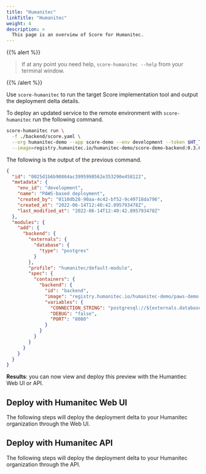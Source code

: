 ```yaml
---
title: "Humanitec"
linkTitle: "Humanitec"
weight: 4
description: >
  This page is an overview of Score for Humanitec.
---
```


{{% alert %}}

> If at any point you need help, `score-humanitec --help` from your terminal window.

{{% /alert %}}

Use `score-humanitec` to run the target Score implementation tool and output the deployment delta details.

To deploy an updated service to the remote environment with `score-humanitec` run the following command.

```bash
score-humanitec run \
  -f ./backend/score.yaml \
  --org humanitec-demo --app score-demo --env development --token $HT_TOKEN \
  --image=registry.humanitec.io/humanitec-demo/score-demo-backend:0.3.0
```

The following is the output of the previous command.

```json
{
  "id": "0025d1b6b90864ac3995998562e353290e458122",
  "metadata": {
    "env_id": "development",
    "name": "PAWS-based deployment",
    "created_by": "0110db28-90aa-4c42-bf52-9c49718da796",
    "created_at": "2022-06-14T12:40:42.895793478Z",
    "last_modified_at": "2022-06-14T12:40:42.895793478Z"
  },
  "modules": {
    "add": {
      "backend": {
        "externals": {
          "database": {
            "type": "postgres"
          }
        },
        "profile": "humanitec/default-module",
        "spec": {
          "containers": {
            "backend": {
              "id": "backend",
              "image": "registry.humanitec.io/humanitec-demo/paws-demo-backend:0.3.0",
              "variables": {
                "CONNECTION_STRING": "postgresql://${externals.database.username}:${externals.database.password}@${externals.database.host}:${externals.database.port}/${externals.database.name}",
                "DEBUG": "false",
                "PORT": "8080"
              }
            }
          }
        }
      }
    }
  }
}
```

**Results**: you can now view and deploy this preview with the Humantiec Web UI or API.

## Deploy with Humanitec Web UI

The following steps will deploy the deployment delta to your Humanitec organization through the Web UI.

## Deploy with Humanitec API

The following steps will deploy the deployment delta to your Humanitec organization through the API.
